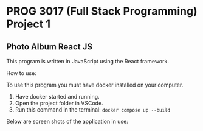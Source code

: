 # PROG 3017 (Full Stack Programming) Project 1
## Photo Album React JS

This program is written in JavaScript using the React framework.

How to use:

To use this program you must have docker installed on your computer.
1. Have docker started and running.
2. Open the project folder in VSCode.
3. Run this command in the terminal: `docker compose up --build`

Below are screen shots of the application in use:


